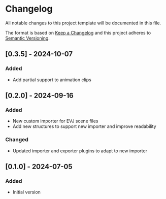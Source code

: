 # Changelog

All notable changes to this project template will be documented in this file.

The format is based on [Keep a Changelog](http://keepachangelog.com/en/1.0.0/)
and this project adheres to [Semantic Versioning](http://semver.org/spec/v2.0.0.html).

## [0.3.5] - 2024-10-07

### Added

- Add partial support to animation clips

## [0.2.0] - 2024-09-16

### Added

- New custom importer for EVJ scene files
- Add new structures to support new importer and improve readability

### Changed

- Updated importer and exporter plugins to adapt to new importer

## [0.1.0] - 2024-07-05

### Added

- Initial version
